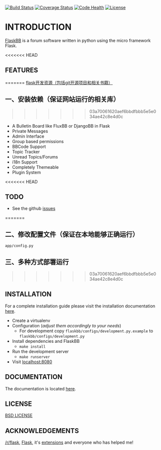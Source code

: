 [![Build Status](https://travis-ci.org/sh4nks/flaskbb.svg?branch=master)](https://travis-ci.org/sh4nks/flaskbb)
[![Coverage Status](https://coveralls.io/repos/sh4nks/flaskbb/badge.png)](https://coveralls.io/r/sh4nks/flaskbb)
[![Code Health](https://landscape.io/github/sh4nks/flaskbb/master/landscape.svg?style=flat)](https://landscape.io/github/sh4nks/flaskbb/master)
[![License](https://img.shields.io/badge/license-BSD-blue.svg)](https://flaskbb.org)

# INTRODUCTION

[FlaskBB](http://flaskbb.org) is a forum software written in python
using the micro framework Flask.

<<<<<<< HEAD

## FEATURES
=======
[flask开发资源（包括git开源项目和相关书籍）](https://github.com/humiaozuzu/awesome-flask)

## 一、安装依赖（保证网站运行的相关库）
>>>>>>> 03a70061620aef6bbdfbbb5e5e034ae42c8e4d0c

* A Bulletin Board like FluxBB or DjangoBB in Flask
* Private Messages
* Admin Interface
* Group based permissions
* BBCode Support
* Topic Tracker
* Unread Topics/Forums
* i18n Support
* Completely Themeable
* Plugin System


<<<<<<< HEAD
## TODO

* See the github [issues](https://github.com/sh4nks/flaskbb/issues?state=open)

=======
## 二、修改配置文件（保证在本地能够正确运行）
```
app/config.py
```

## 三、多种方式部署运行
>>>>>>> 03a70061620aef6bbdfbbb5e5e034ae42c8e4d0c

## INSTALLATION

For a complete installation guide please visit the installation documentation
[here](https://flaskbb.readthedocs.org/en/latest/installation.html).

* Create a virtualenv
* Configuration (_adjust them accordingly to your needs_)
    * For development copy `flaskbb/configs/development.py.example` to `flaskbb/configs/development.py`
* Install dependencies and FlaskBB
    * `make install`
* Run the development server
    * `make runserver`
* Visit [localhost:8080](http://localhost:8080)


## DOCUMENTATION

The documentation is located [here](http://flaskbb.readthedocs.org/en/latest/).


## LICENSE

[BSD LICENSE](http://flask.pocoo.org/docs/license/#flask-license)


## ACKNOWLEDGEMENTS

[/r/flask](http://reddit.com/r/flask), [Flask](http://flask.pocoo.org), it's [extensions](http://flask.pocoo.org/extensions/) and everyone who has helped me!
